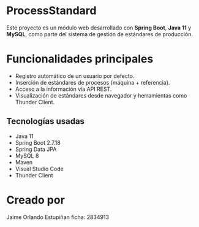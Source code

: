 # ProcessStandard

Este proyecto es un módulo web desarrollado con **Spring Boot**, **Java 11** y **MySQL**, como parte del sistema de gestión de estándares de producción.

# Funcionalidades principales

- Registro automático de un usuario por defecto.
- Inserción de estándares de procesos (máquina + referencia).
- Acceso a la información vía API REST.
- Visualización de estándares desde navegador y herramientas como Thunder Client.

## Tecnologías usadas

- Java 11
- Spring Boot 2.7.18
- Spring Data JPA
- MySQL 8
- Maven
- Visual Studio Code
- Thunder Client

# Creado por

Jaime Orlando Estupiñan 
ficha: 2834913